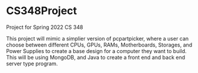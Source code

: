# CS348Project
Project for Spring 2022 CS 348

This project will mimic a simplier version of pcpartpicker, where a user can choose between different CPUs, GPUs, RAMs, Motherboards, Storages, and Power Supplies
to create a base design for a computer they want to build. This will be using MongoDB, and Java to create a front end and back end server type program.
